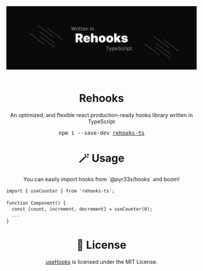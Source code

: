 <div align="center">
  <img src="./assets/banner.jpg" alt="rehooks" />
</div>

<br />

<div align="center">
  <h1>Rehooks</h1>
  <p>An optimized, and flexible react production-ready hooks library written in TypeScript</p>
</div>

<div align="center">
  <pre>npm i --save-dev <a href="#">rehooks-ts</a></pre>
</div>

<h1 align="center">🪄 Usage</h1>
<p align="center">
You can easily import hooks from `@pyr33x/hooks` and boom!
</p>

```tsx
import { useCounter } from 'rehooks-ts';

function Component() {
  const [count, increment, decrement] = useCounter(0);
  ...
}
```

<h1 align="center">🧾 License</h1>

<p align="center">
<a href="https://npmjs.com/package/@pyr33x/hooks">useHooks</a> is licensed under the MIT License.
</p>
